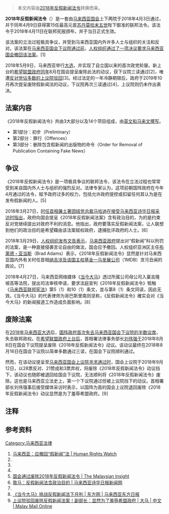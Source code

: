 > 本文内容由[2018年反假新闻法令](https://zh.wikipedia.org/wiki/2018年反假新闻法令)转换而来。


**2018年反假新闻法令**（）是一套由[马来西亚国会](../Page/马来西亚国会.md "wikilink")上下两院于2018年4月3日通过，并于同年4月9日获得第15任最高元首[苏丹莫哈末五世](../Page/苏丹莫哈末五世.md "wikilink")陛下御准的联邦法令。该法令于2018年4月11日在联邦宪报颁布，并于当日正式生效。

该法案的立法过程极具争议，并受到马来西亚国内外许多人士与组织的关注和反对。该法案在[马来西亚国会](../Page/马来西亚国会.md "wikilink")[下议院通过前](https://zh.wikipedia.org/wiki/马来西亚下议院 "wikilink")，[人权组织通过了一项决议要求马来西亚国会撤回该法案](https://zh.wikipedia.org/wiki/人权组织 "wikilink")。\[1\]

2018年5月9日，马来西亚举行[大选](../Page/2018年马来西亚大选.md "wikilink")，并实现了自立国以来的首次政党轮替。新上台的[希望联盟政府同年](https://zh.wikipedia.org/wiki/希望联盟 "wikilink")8月在国会提呈废除此法的动议，获下议院三读通过\[2\]，唯遭[反对党佔多数的上议院驳回](https://zh.wikipedia.org/wiki/国民阵线 "wikilink")\[3\]。经过法定的一年冷静期限后，政府于2019年10月再次提呈废除假新闻法的动议，下议院再次三读通过\[4\]，上议院则仍未作出表决。

## 法案内容

《2018年反假新闻法令》共由3大部分以及14个项目组成，由[英文和](https://zh.wikipedia.org/wiki/英文 "wikilink")[马来文撰写](https://zh.wikipedia.org/wiki/马来文 "wikilink")。

  - 第1部分：初步（Preliminary）
  - 第2部分：罪行（Offences）
  - 第3部分：删除包含假新闻的出版物的命令（Order for Removal of Publication Containing Fake News）

## 争议

《2018年反假新闻法令》是一项极具争议的联邦法令，该法令在立法过程也常常受到来自国内外人士与组织的强烈反对。法律专家认为，这项前朝国阵政府在今年4月通过的法令，赋予政府过多的权力，包括允许政府提控或扣留任何其认为是在发布假新闻的人。\[5\]

2018年3月27日，[时任首相兼](../Page/马来西亚首相.md "wikilink")[土著团结党总裁](https://zh.wikipedia.org/wiki/土著团结党 "wikilink")[马哈迪在接受](https://zh.wikipedia.org/wiki/马哈迪 "wikilink")[马来西亚诗华日报采访时指出](https://zh.wikipedia.org/wiki/马来西亚诗华日报 "wikilink")，政府向国会提呈《2018年反假新闻法案》含有政治目的，为的是约束反对党继续提出对政府不利的消息。他指出，政府要落实反假新闻法案，让人联想到他们的政治目的是希望藉由该法案赋权政府，逮捕批评政府的人士。\[6\]

2018年3月29日，[人权组织发布文告表示](https://zh.wikipedia.org/wiki/人权组织 "wikilink")，[马来西亚政府](../Page/马来西亚政府.md "wikilink")提出对“假新闻”科以刑罚的法案，是一种直接侵袭言论自由的做法，国会应予撤回。人权组织亚洲区主任[布莱德・亚当斯](https://zh.wikipedia.org/wiki/布莱德・亚当斯 "wikilink")（Brad Adams）表示，《2018年反假新闻法令》显然是针对马来西亚国内外有关时任首相[纳吉涉及该国主权基金](https://zh.wikipedia.org/wiki/纳吉 "wikilink")[一马发展公司](https://zh.wikipedia.org/wiki/一马发展公司 "wikilink")（1MDB）贪污丑闻的舆论。\[7\]

2018年4月27日，马来西亚网络媒体《[当今大马](../Page/当今大马.md "wikilink")》透过所属公司母公司入稟吉隆坡高等法院，提出司法审核申请，要求法庭宣判《2018年反假新闻法令》牴触《[马来西亚联邦宪法](https://zh.wikipedia.org/wiki/马来西亚联邦宪法 "wikilink")》第5（1）和10（1）条文，並与第8（1）条文同读，因此无效。《当今大马》的代表律师为哥巴斯里南则坚称，《反假新闻法令》確实会对《当今大马》的新闻报道工作造成负面影响。\[8\]

## 废除法案

在[2018年马来西亚大选](../Page/2018年马来西亚大选.md "wikilink")后，[国阵政府首次失去](https://zh.wikipedia.org/wiki/国阵 "wikilink")[马来西亚国会下议院的半数议席](https://zh.wikipedia.org/wiki/马来西亚下议院 "wikilink")，失去联邦政权。在[希望联盟政府上台后](https://zh.wikipedia.org/wiki/希望联盟 "wikilink")，首相署法律事务部长[刘伟强于](https://zh.wikipedia.org/wiki/刘伟强 "wikilink")2018年8月8日在国会下议院提呈废除《2018年反假新闻法令》动议。该动议最终在2018年8月16日在国会下议院以简单多数通过三读，在国会下议院顺利通过。

然而，在该动议提呈至[马来西亚国会上议院寻求通过时](https://zh.wikipedia.org/wiki/马来西亚上议院 "wikilink")，国会上议院于2018年9月12日，以28票反对、21赞成和3票弃权，将废除《2018年反假新闻法令》动议挡下，该动议也随即被退回给国会下议院，无法顺利将《2018年反假新闻法令》废除。这也是马来西亚立法史上，第一个下议院通过但被上议院挡下的动议。首相署部长刘伟强事后接受媒体采访时表示，以国阵为首的国会上议院退回废除《2018年反假新闻法令》动议显然是为了羞辱希盟政府。\[9\]

## 注释

## 参考资料

[Category:马来西亚法律](https://zh.wikipedia.org/wiki/Category:马来西亚法律 "wikilink")

1.  [马来西亚：应撤回“假新闻”法 | Human Rights Watch](https://www.hrw.org/zh-hans/news/2018/03/29/316486)
2.
3.
4.
5.  [国会通过废除2018年反假新闻法令 | The Malaysian Insight](https://www.themalaysianinsight.com/chinese/s/88431)
6.  [敦马：反假新闻法含政治目的 | 马来西亚诗华日报新闻网](http://news.seehua.com/?p=351598)
7.
8.  [《当今大马》挑战反假新闻法下月判 | 东方网 | 马来西亚东方日报](http://www.orientaldaily.com.my/s/244153)
9.  [上议院驳回废除反假新闻法案！副部长：显然为了羞辱希盟政府 | 大马 | 中文 | Malay Mail Online](https://www.themalaymailonline.com/chinese/malaysia/article/20180912-senate-blocks-anti-fake-news-act-repeal)